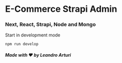 # E-Commerce Strapi Admin

### Next, React, Strapi, Node and Mongo

Start in development mode

```shell
npm run develop
```

##### Made with ❤️ by Leandro Arturi


